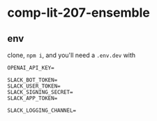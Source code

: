 # comp-lit-207-ensemble

## env

clone, `npm i`, and you'll need a `.env.dev` with

```
OPENAI_API_KEY=

SLACK_BOT_TOKEN=
SLACK_USER_TOKEN=
SLACK_SIGNING_SECRET=
SLACK_APP_TOKEN=

SLACK_LOGGING_CHANNEL=
```

